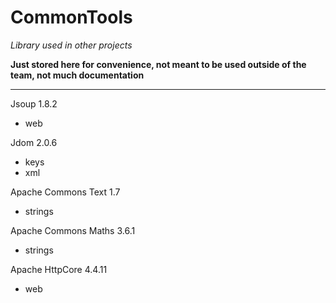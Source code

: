 CommonTools
===================
*Library used in other projects*

**Just stored here for convenience, not meant to be used outside of the team, not much documentation**


-------------------------------------------------------------------------------

Jsoup 1.8.2
* web

Jdom 2.0.6
* keys
* xml

Apache Commons Text 1.7
* strings

Apache Commons Maths 3.6.1
* strings

Apache HttpCore 4.4.11
* web